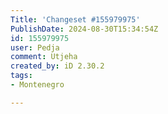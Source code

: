 ```yaml
---
Title: 'Changeset #155979975'
PublishDate: 2024-08-30T15:34:54Z
id: 155979975
user: Pedja
comment: Utjeha
created_by: iD 2.30.2
tags:
- Montenegro

---
```

